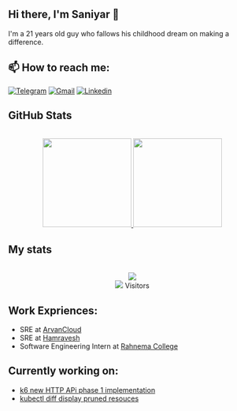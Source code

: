 ## Hi there, I'm Saniyar 👋
I'm a 21 years old guy who fallows his childhood dream on making a difference.

## 📫 How to reach me:
[![Telegram](https://img.shields.io/badge/%40saniyar--krmi-grey?style=for-the-badge&logo=telegram&logoColor=white&logoSize=32&label=telegram&labelColor=0A66C2)](https://t.me/saniyar_krmi)
[![Gmail](https://img.shields.io/badge/saniyar.dev-grey?style=for-the-badge&logo=gmail&logoColor=white&logoSize=32&label=gmail&labelColor=0A66C2)](mailto:saniyar.dev@gmail.com)
[![Linkedin](https://img.shields.io/badge/saniyar_karami-grey?style=for-the-badge&logo=linkedin&logoColor=white&logoSize=32&label=linkedin&labelColor=0A66C2)](https://www.linkedin.com/in/saniyar-karami-818771231/)

## GitHub Stats
<div align="center"><br>
    <a href="https://github.com/saniyar-dev">
        <img height="180em" src="https://github-readme-stats.vercel.app/api?username=saniyar-dev&show_icons=true&theme=github_dark&count_private=true"/>
        <img height="180em" src="https://github-readme-stats.vercel.app/api/top-langs/?username=saniyar-dev&layout=compact&langs_count=8&theme=github_dark&include_all_commits=true&count_private=true"/>
    </a>
</div>

## My stats
<div align="center"><br>
  <img src="https://raw.githubusercontent.com/JoeyBling/JoeyBling/master/pic/pusheencode.gif" />
</div>
<div align="center"<br>
  <img src="https://profile-counter.glitch.me/saniyar-dev/count.svg" /> Visitors
</div>

## Work Expriences:
- SRE at [ArvanCloud](https://www.arvancloud.ir/en)
- SRE at [Hamravesh](https://hamravesh.com/)
- Software Engineering Intern at [Rahnema College](https://rahnemacollege.com/)

## Currently working on:
- [k6 new HTTP APi phase 1 implementation](https://github.com/grafana/k6/issues/3038)
- [kubectl diff display pruned resouces](https://github.com/kubernetes/kubectl/issues/1725)


